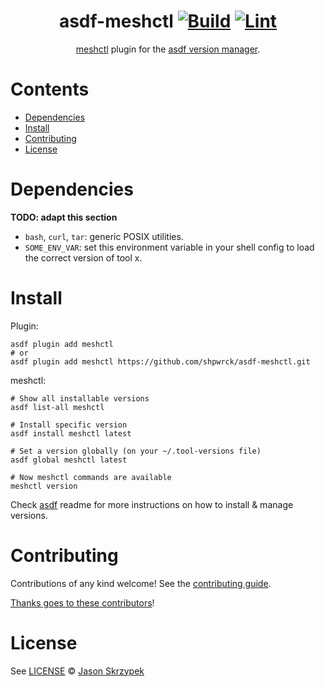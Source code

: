<div align="center">

# asdf-meshctl [![Build](https://github.com/shpwrck/asdf-meshctl/actions/workflows/build.yml/badge.svg)](https://github.com/shpwrck/asdf-meshctl/actions/workflows/build.yml) [![Lint](https://github.com/shpwrck/asdf-meshctl/actions/workflows/lint.yml/badge.svg)](https://github.com/shpwrck/asdf-meshctl/actions/workflows/lint.yml)

[meshctl](https://docs.solo.io/gloo-mesh-enterprise/latest/reference/cli/) plugin for the [asdf version manager](https://asdf-vm.com).

</div>

# Contents

- [Dependencies](#dependencies)
- [Install](#install)
- [Contributing](#contributing)
- [License](#license)

# Dependencies

**TODO: adapt this section**

- `bash`, `curl`, `tar`: generic POSIX utilities.
- `SOME_ENV_VAR`: set this environment variable in your shell config to load the correct version of tool x.

# Install

Plugin:

```shell
asdf plugin add meshctl
# or
asdf plugin add meshctl https://github.com/shpwrck/asdf-meshctl.git
```

meshctl:

```shell
# Show all installable versions
asdf list-all meshctl

# Install specific version
asdf install meshctl latest

# Set a version globally (on your ~/.tool-versions file)
asdf global meshctl latest

# Now meshctl commands are available
meshctl version
```

Check [asdf](https://github.com/asdf-vm/asdf) readme for more instructions on how to
install & manage versions.

# Contributing

Contributions of any kind welcome! See the [contributing guide](contributing.md).

[Thanks goes to these contributors](https://github.com/shpwrck/asdf-meshctl/graphs/contributors)!

# License

See [LICENSE](LICENSE) © [Jason Skrzypek](https://github.com/shpwrck/)
